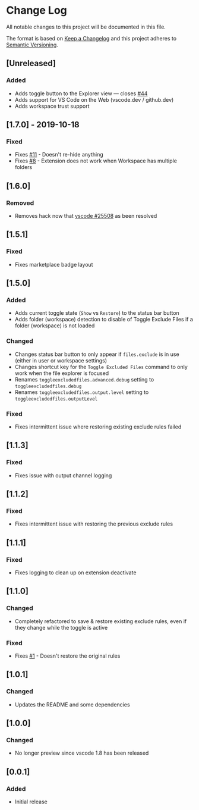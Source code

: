# Change Log

All notable changes to this project will be documented in this file.

The format is based on [Keep a Changelog](http://keepachangelog.com/) and this project adheres to [Semantic Versioning](http://semver.org/).

## [Unreleased]

### Added

- Adds toggle button to the Explorer view &mdash; closes [#44](https://github.com/eamodio/vscode-toggle-excluded-files/issues/44)
- Adds support for VS Code on the Web (vscode.dev / github.dev)
- Adds workspace trust support

## [1.7.0] - 2019-10-18

### Fixed

- Fixes [#11](https://github.com/eamodio/vscode-toggle-excluded-files/issues/11) - Doesn't re-hide anything
- Fixes [#8](https://github.com/eamodio/vscode-toggle-excluded-files/issues/8) - Extension does not work when Workspace has multiple folders

## [1.6.0]

### Removed

- Removes hack now that [vscode #25508](https://github.com/Microsoft/vscode/issues/25508) as been resolved

## [1.5.1]

### Fixed

- Fixes marketplace badge layout

## [1.5.0]

### Added

- Adds current toggle state (`Show` vs `Restore`) to the status bar button
- Adds folder (workspace) detection to disable of Toggle Exclude Files if a folder (workspace) is not loaded

### Changed

- Changes status bar button to only appear if `files.exclude` is in use (either in user or workspace settings)
- Changes shortcut key for the `Toggle Excluded Files` command to only work when the file explorer is focused
- Renames `toggleexcludedfiles.advanced.debug` setting to `toggleexcludedfiles.debug`
- Renames `toggleexcludedfiles.output.level` setting to `toggleexcludedfiles.outputLevel`

### Fixed

- Fixes intermittent issue where restoring existing exclude rules failed

## [1.1.3]

### Fixed

- Fixes issue with output channel logging

## [1.1.2]

### Fixed

- Fixes intermittent issue with restoring the previous exclude rules

## [1.1.1]

### Fixed

- Fixes logging to clean up on extension deactivate

## [1.1.0]

### Changed

- Completely refactored to save & restore existing exclude rules, even if they change while the toggle is active

### Fixed

- Fixes [#1](https://github.com/eamodio/vscode-toggle-excluded-files/issues/1) - Doesn't restore the original rules

## [1.0.1]

### Changed

- Updates the README and some dependencies

## [1.0.0]

### Changed

- No longer preview since vscode 1.8 has been released

## [0.0.1]

### Added

- Initial release
